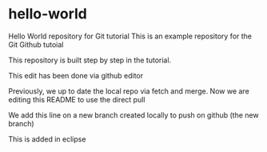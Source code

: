 # hello-world
Hello World repository for Git tutorial
This is an example repository for the Git Github tutoial

This repository is built step by step in the tutorial. 

This edit has been done via github editor

Previously, we up to date the local repo via fetch and merge.
Now we are editing this README to use the direct pull

We add this line on a new branch created locally to push on github (the new branch)

This is added in eclipse